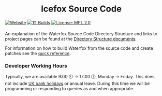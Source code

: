 <h1 align="center">Icefox Source Code</h1>

[![Website](https://img.shields.io/website?url=https://www.waterfox.net)](https://www.waterfox.net)
[![🏗 Builds](https://github.com/WaterfoxCo/Waterfox/actions/workflows/push.yml/badge.svg)](https://github.com/WaterfoxCo/Waterfox/actions/workflows/push.yml)
[![License: MPL 2.0](https://img.shields.io/badge/License-MPL_2.0-brightgreen.svg)](https://opensource.org/licenses/MPL-2.0)

An explanation of the Waterfox Source Code Directory Structure and links to
project pages can be found at the [Directory Structure documents](https://firefox-source-docs.mozilla.org/contributing/directory_structure.html).

For information on how to build Waterfox from the source code and create patches see the [quick reference](https://firefox-source-docs.mozilla.org/contributing/contribution_quickref.html).

### Developer Working Hours

Typically, we are available 9:00 🕘 → 17:00 🕔, Monday → Friday. This does not include [UK bank holidays](https://www.gov.uk/bank-holidays) or annual leave. During this time we will be programming or responding to queries as and when appropriate.
